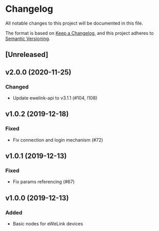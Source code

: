 # Changelog
All notable changes to this project will be documented in this file.

The format is based on [Keep a Changelog](https://keepachangelog.com/en/1.0.0/),
and this project adheres to [Semantic Versioning](https://semver.org/spec/v2.0.0.html).

## [Unreleased]

## v2.0.0 (2020-11-25)
### Changed
- Update ewelink-api to v3.1.1 (#104, !108)

## v1.0.2 (2019-12-18)
### Fixed
- Fix connection and login mechanism (#72)

## v1.0.1 (2019-12-13)
### Fixed
- Fix params referencing (#67)

## v1.0.0 (2019-12-13)
### Added
- Basic nodes for eWeLink devices
